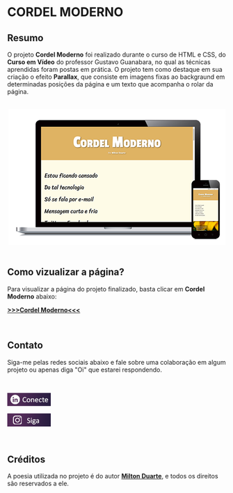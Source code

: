 # CORDEL MODERNO

## Resumo

O projeto <strong>Cordel Moderno</strong> foi realizado durante o curso de HTML e CSS, do <strong>Curso em Vídeo</strong> do professor Gustavo Guanabara, no qual as técnicas aprendidas foram postas em prática. O projeto tem como destaque em sua criação o efeito <strong>Parallax</strong>, que consiste em imagens fixas ao backgraund em determinadas posições da página e um texto que acompanha o rolar da página.

<br>

<center> <img src="https://github.com/ReinanKhevne/cordel-moderno-vs1/blob/main/imagens/dispositivo.png?raw=true" alt="Dispositivos"> </center>
<br>

## Como vizualizar a página?

Para visualizar a página do projeto finalizado, basta clicar em <strong>Cordel Moderno</strong> abaixo:

 
<a href="https://reinankhevne.github.io/cordel-moderno-vs1/" target="_blank"><strong> >>>Cordel Moderno<<<</strong></a> 


<br>

## Contato
 Siga-me pelas redes sociais abaixo e fale sobre uma colaboração em algum projeto ou apenas diga "Oi" que estarei respondendo.

<br>

<a href="https://www.linkedin.com/in/reinan-khevne-b57bba228/"> <img src="imagens\linkedin.png" alt="Logo do Linkedin"></a> 

<a href="https://www.instagram.com/reinan_kv/"> <img src="imagens\instagram.png" alt="Logo do Instagram"></a>

<br>

## Créditos 
 A poesia utilizada no projeto é do autor <a href="https://miltonduarte.recantodasletras.com.br/livros.php#6542"> <strong>Milton Duarte</strong></a>, e todos os direitos são reservados a ele.
<br>


